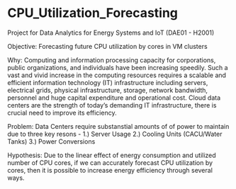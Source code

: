 # CPU_Utilization_Forecasting
Project for Data Analytics for Energy Systems and IoT (DAE01 - H2001)

Objective: Forecasting future CPU utilization by cores in VM clusters

Why: Computing and information processing capacity for corporations, public organizations, and individuals have been increasing speedily.
Such a vast and vivid increase in the computing resources requires a scalable and efficient information technology (IT) infrastructure including servers,
electrical grids, physical infrastructure, storage, network bandwidth, personnel and huge capital expenditure and operational cost. Cloud data centers 
are the strength of today’s demanding IT infrastructure, there is crucial need to improve its efficiency.

Problem: Data Centers require substanstial amounts of of power to maintain due to three key resons - 1.) Server Usage 2.) Cooling Units (CACU/Water Tanks)
3.) Power Conversions

Hypothesis: Due to the linear effect of energy consumption and utilized number of CPU cores, if we can accurately forecast CPU utilization by cores, 
then it is possible to increase energy efficiency through several ways. 



